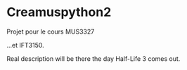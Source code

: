 # Creamuspython2

Projet pour le cours MUS3327

...et IFT3150.

Real description will be there the day Half-Life 3 comes out.
